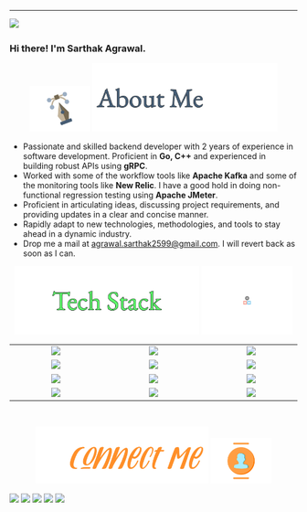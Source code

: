 <hr>

![](https://komarev.com/ghpvc/?username=sarthakagrawal34)

### Hi there! I'm Sarthak Agrawal.

<p align="center"> 
  <img src="https://github.com/sarthakagrawal34/sarthakagrawal34/blob/gh-pages/assets/pen-doretti-nicholas-dribble.gif" height="80em" />
  <img src="https://github.com/sarthakagrawal34/sarthakagrawal34/blob/gh-pages/assets/AboutMe-light.png" height="120em" />
</p>

<ul>
  <li>Passionate and skilled backend developer with 2 years of experience in software development. Proficient in <b>Go, C++</b> and experienced in building robust APIs using <b>gRPC</b>.</li>
  <li>Worked with some of the workflow tools like <b>Apache Kafka</b> and some of the monitoring tools like <b>New Relic</b>. I have a good hold in doing non-functional regression testing using <b>Apache JMeter</b>.</li>
  <li>Proficient in articulating ideas, discussing project requirements, and providing updates in a clear and concise manner.</li>
  <li>Rapidly adapt to new technologies, methodologies, and tools to stay ahead in a dynamic industry.</li>
  <li>Drop me a mail at <a href="mailto:agrawal.sarthak2599@gmail.com">agrawal.sarthak2599@gmail.com</a>. I will revert back as soon as I can.</li>
</ul>

<p align="center">
  <img src="https://github.com/sarthakagrawal34/sarthakagrawal34/blob/gh-pages/assets/TechStack-light-center.png" height="120em" />
  <img src="https://github.com/sarthakagrawal34/sarthakagrawal34/blob/gh-pages/assets/resp-dribble.gif" height="120em" />
</p>

<div align="center">
  <table>
    <col width="200em" />
    <col width="220em" />
    <col width="200em" />
    <tr>
      <td align="center"><img src="https://img.shields.io/badge/-Go-white?logo=Go&logoColor=%2300ADD8" /></td>
      <td align="center"><img src="https://img.shields.io/badge/-C++-white?style=flat&logo=C%2B%2B&logoColor=00599C" /></td>
      <td align="center"><img src="https://img.shields.io/badge/Java-ED8B00?style=for-the-badge&logo=openjdk&logoColor=white" /></td>
    </tr>
    <tr>
      <td align="center"><img src="https://img.shields.io/badge/-MySQL-white?style=flat&logo=mysql" /></td>
      <td align="center"><img src="https://img.shields.io/badge/-MongoDB-white?logo=MongoDB&logoColor=%2347A248" /></td>
      <td align="center"><img src="https://img.shields.io/badge/-Redis-white?logo=Redis&logoColor=%23DC382D" /></td>
    </tr>
    <tr>
      <td align="center"><img src="https://img.shields.io/badge/-Kafka-white?logo=Apache-Kafka&logoColor=%23231F20" /></td>
      <td align="center"><img src="https://img.shields.io/badge/-New%20Relic-white?logo=New%20Relic&logoColor=%231CE783" /></td>
      <td align="center"><img src="https://img.shields.io/badge/-JMeter-white?logo=Apache%20JMeter&logoColor=%23D22128" /></td>
    </tr>
    <tr>
      <td align="center"><img src="https://img.shields.io/badge/-Git-white?style=flat&logo=git" /></td>
      <td align="center"><img src="https://img.shields.io/badge/-React-white?logo=React&logoColor=%2361DAFB" /></td>
      <td align="center"><img src="https://img.shields.io/badge/-VS%20Code-white?style=flat&logo=visual-studio-code&logoColor=007ACC" /></td>
    </tr>
  </table>
</div>

<br>

<p align="center"> 
  <img src="https://github.com/sarthakagrawal34/sarthakagrawal34/blob/gh-pages/assets/Connect-light-0x01.jpg" height="100em" />
  <img src="https://github.com/sarthakagrawal34/sarthakagrawal34/blob/gh-pages/assets/team-doretti-nicolas-dribble.gif" height="80em" />
</p>

<p align="left">
  <a href="mailto:agrawal.sarthak2599@gmail.com"><img src="https://img.shields.io/badge/-sarthakagrawal.com-D14836?style=flat&logo=Gmail&logoColor=white"/></a>
  <a href="https://www.linkedin.com/in/sarthak-agrawal-4876a2194"><img src="https://img.shields.io/badge/-Sarthak%20Agrawal-0077B5?style=flat&logo=Linkedin&logoColor=white"/></a>
  <a href="https://auth.geeksforgeeks.org/user/sarthak2599/practice/"><img src="https://img.shields.io/badge/sarthak2599-darkgreen?style=flat&logo=geeksforgeeks&logoColor=white"/></a>
  <a href="https://leetcode.com/sarthak2599/"><img src="https://img.shields.io/badge/-sarthak2599-FFA116?style=flat&logo=Leetcode&logoColor=white"/></a>
  <a href="https://www.hackerrank.com/profile/agrawal_sarthak3"><img src="https://img.shields.io/badge/-sarthakagrawal34-2EC866?style=flat&logo=Hackerrank&logoColor=white"/></a>
</p>
